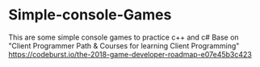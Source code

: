 # Simple-console-Games
This are some simple console games to practice c++ and c# 
Base on "Client Programmer Path & Courses for learning Client Programming"
https://codeburst.io/the-2018-game-developer-roadmap-e07e45b3c423
